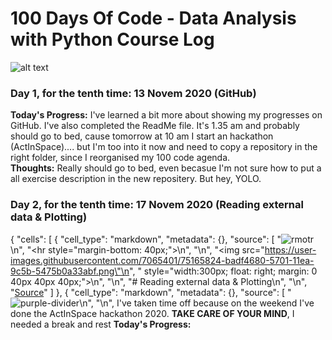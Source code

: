 # 100 Days Of Code - Data Analysis with Python Course Log
![alt text](https://treehouse-marketing.s3.amazonaws.com/open-graph-social/100daysofcode_OG_banner-06-06.png)
### Day 1, for the tenth time: 13 Novem 2020 (GitHub)
**Today's Progress:** I've learned a bit more about showing my progresses on GitHub. I've also completed the ReadMe file. 
  It's 1.35 am and probably should go to bed, cause tomorrow at 10 am I start an hackathon (ActInSpace).... but I'm too into it now and need to copy a repository in the right       folder, since I reorganised my 100 code agenda.  
**Thoughts:** Really should go to bed, even becasue I'm not sure how to put a all exercise description in the new repositery. But hey, YOLO.
### Day 2, for the tenth time: 17 Novem 2020 (Reading external data & Plotting)
{
 "cells": [
  {
   "cell_type": "markdown",
   "metadata": {},
   "source": [
    "![rmotr](https://user-images.githubusercontent.com/7065401/52071918-bda15380-2562-11e9-828c-7f95297e4a82.png)\n",
    "<hr style=\"margin-bottom: 40px;\">\n",
    "\n",
    "<img src=\"https://user-images.githubusercontent.com/7065401/75165824-badf4680-5701-11ea-9c5b-5475b0a33abf.png\"\n",
    "    style=\"width:300px; float: right; margin: 0 40px 40px 40px;\"></img>\n",
    "\n",
    "# Reading external data & Plotting\n",
    "\n",
    "[Source](https://blockchain.info/charts/market-price)"
   ]
  },
  {
   "cell_type": "markdown",
   "metadata": {},
   "source": [
    "![purple-divider](https://user-images.githubusercontent.com/7065401/52071927-c1cd7100-2562-11e9-908a-dde91ba14e59.png)\n",
    "\n",
I've taken time off because on the weekend I've done the ActInSpace hackathon 2020. **TAKE CARE OF YOUR MIND**, I needed a break and rest
**Today's Progress:** 
